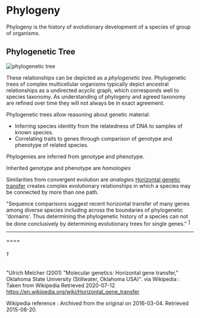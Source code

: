 # Phylogeny

Phylogeny is the history of evolutionary development of a species of group of organisms.

## Phylogenetic Tree
![phylogenetic tree](./phylogenetic-tree.svg)

These relationships can be depicted as a *phylogenetic tree.* 
Phylogenetic trees of complex multicellular organisms typically depict ancestral relationships as a undirected acyclic graph,
which corresponds well to species taxonomy.
As understanding of phylogeny and agreed taxonomy are refined over time they will not always be in exact agreement.

Phylogenetic trees allow reasoning about genetic material:
- Inferring species identity from the relatedness of DNA to samples of known species.
- Correlating traits to genes through comparison of genotype and phenotype of related species.

Phylogenies are inferred from genotype and phenotype.

Inherited genotype and phenotype are *homologies*

Similarities from convergent evolution are *analogies*
[Horizontal genetic transfer](horizontal-genetic-transfer.md) creates complex evolutionary relationships in which a species may be connected by more than one path. 

 "Sequence comparisons suggest recent horizontal transfer of many genes among diverse species including across the boundaries of phylogenetic 'domains'. Thus determining the phylogenetic history of a species can not be done conclusively by determining evolutionary trees for single genes." <sup id="a1">[1](#1)</sup>

----

====

###### 1
"Ulrich Melcher (2001) "Molecular genetics: Horizontal gene transfer," Oklahoma State University (Stillwater, Oklahoma USA)". 
via Wikipedia :
Taken from Wikipedia Retrieved 2020-07-12 
https://en.wikipedia.org/wiki/Horizontal_gene_transfer 

Wikipedia reference :
Archived from the original on 2016-03-04. Retrieved 2015-08-20.


